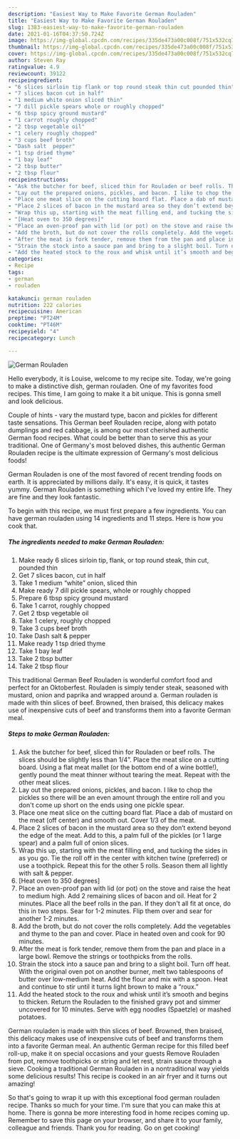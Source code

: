 ```yaml
---
description: "Easiest Way to Make Favorite German Rouladen"
title: "Easiest Way to Make Favorite German Rouladen"
slug: 1383-easiest-way-to-make-favorite-german-rouladen
date: 2021-01-16T04:37:50.724Z
image: https://img-global.cpcdn.com/recipes/335de473a00c008f/751x532cq70/german-rouladen-recipe-main-photo.jpg
thumbnail: https://img-global.cpcdn.com/recipes/335de473a00c008f/751x532cq70/german-rouladen-recipe-main-photo.jpg
cover: https://img-global.cpcdn.com/recipes/335de473a00c008f/751x532cq70/german-rouladen-recipe-main-photo.jpg
author: Steven Ray
ratingvalue: 4.9
reviewcount: 39122
recipeingredient:
- "6 slices sirloin tip flank or top round steak thin cut pounded thin"
- "7 slices bacon cut in half"
- "1 medium white onion sliced thin"
- "7 dill pickle spears whole or roughly chopped"
- "6 tbsp spicy ground mustard"
- "1 carrot roughly chopped"
- "2 tbsp vegetable oil"
- "1 celery roughly chopped"
- "3 cups beef broth"
- "Dash salt  pepper"
- "1 tsp dried thyme"
- "1 bay leaf"
- "2 tbsp butter"
- "2 tbsp flour"
recipeinstructions:
- "Ask the butcher for beef, sliced thin for Rouladen or beef rolls. The slices should be slightly less than 1/4”. Place the meat slice on a cutting board. Using a flat meat mallet (or the bottom end of a wine bottle!), gently pound the meat thinner without tearing the meat. Repeat with the other meat slices."
- "Lay out the prepared onions, pickles, and bacon. I like to chop the pickles so there will be an even amount through the entire roll and you don&#39;t come up short on the ends using one pickle spear."
- "Place one meat slice on the cutting board flat. Place a dab of mustard on the meat (off center) and smooth out. Cover 1/3 of the meat."
- "Place 2 slices of bacon in the mustard area so they don’t extend beyond the edge of the meat. Add to this, a palm full of the pickles (or 1 large spear) and a palm full of onion slices."
- "Wrap this up, starting with the meat filling end, and tucking the sides in as you go. Tie the roll off in the center with kitchen twine (preferred) or use a toothpick. Repeat this for the other 5 rolls. Season them all lightly with salt &amp; pepper."
- "[Heat oven to 350 degrees]"
- "Place an oven-proof pan with lid (or pot) on the stove and raise the heat to medium high. Add 2 remaining slices of bacon and oil. Heat for 2 minutes. Place all the beef rolls in the pan. If they don&#39;t all fit at once, do this in two steps. Sear for 1-2 minutes. Flip them over and sear for another 1-2 minutes."
- "Add the broth, but do not cover the rolls completely. Add the vegetables and thyme to the pan and cover. Place in heated oven and cook for 90 minutes."
- "After the meat is fork tender, remove them from the pan and place in a large bowl. Remove the strings or toothpicks from the rolls."
- "Strain the stock into a sauce pan and bring to a slight boil. Turn off heat. With the original oven pot on another burner, melt two tablespoons of butter over low-medium heat. Add the flour and mix with a spoon. Heat and continue to stir until it turns light brown to make a “roux.”"
- "Add the heated stock to the roux and whisk until it’s smooth and begins to thicken. Return the Rouladen to the finished gravy pot and simmer uncovered for 10 minutes. Serve with egg noodles (Spaetzle) or mashed potatoes."
categories:
- Recipe
tags:
- german
- rouladen

katakunci: german rouladen 
nutrition: 222 calories
recipecuisine: American
preptime: "PT24M"
cooktime: "PT46M"
recipeyield: "4"
recipecategory: Lunch

---
```



![German Rouladen](https://img-global.cpcdn.com/recipes/335de473a00c008f/751x532cq70/german-rouladen-recipe-main-photo.jpg)

Hello everybody, it is Louise, welcome to my recipe site. Today, we're going to make a distinctive dish, german rouladen. One of my favorites food recipes. This time, I am going to make it a bit unique. This is gonna smell and look delicious.

Couple of hints - vary the mustard type, bacon and pickles for different taste sensations. This German beef Rouladen recipe, along with potato dumplings and red cabbage, is among our most cherished authentic German food recipes. What could be better than to serve this as your traditional. One of Germany&#39;s most beloved dishes, this authentic German Rouladen recipe is the ultimate expression of Germany&#39;s most delicious foods!

German Rouladen is one of the most favored of recent trending foods on earth. It is appreciated by millions daily. It's easy, it is quick, it tastes yummy. German Rouladen is something which I've loved my entire life. They are fine and they look fantastic.


To begin with this recipe, we must first prepare a few ingredients. You can have german rouladen using 14 ingredients and 11 steps. Here is how you cook that.

<!--inarticleads1-->

##### The ingredients needed to make German Rouladen:

1. Make ready 6 slices sirloin tip, flank, or top round steak, thin cut, pounded thin
1. Get 7 slices bacon, cut in half
1. Take 1 medium “white” onion, sliced thin
1. Make ready 7 dill pickle spears, whole or roughly chopped
1. Prepare 6 tbsp spicy ground mustard
1. Take 1 carrot, roughly chopped
1. Get 2 tbsp vegetable oil
1. Take 1 celery, roughly chopped
1. Take 3 cups beef broth
1. Take Dash salt &amp; pepper
1. Make ready 1 tsp dried thyme
1. Take 1 bay leaf
1. Take 2 tbsp butter
1. Take 2 tbsp flour


This traditional German Beef Rouladen is wonderful comfort food and perfect for an Oktoberfest. Rouladen is simply tender steak, seasoned with mustard, onion and paprika and wrapped around a. German rouladen is made with thin slices of beef. Browned, then braised, this delicacy makes use of inexpensive cuts of beef and transforms them into a favorite German meal. 

<!--inarticleads2-->

##### Steps to make German Rouladen:

1. Ask the butcher for beef, sliced thin for Rouladen or beef rolls. The slices should be slightly less than 1/4”. Place the meat slice on a cutting board. Using a flat meat mallet (or the bottom end of a wine bottle!), gently pound the meat thinner without tearing the meat. Repeat with the other meat slices.
1. Lay out the prepared onions, pickles, and bacon. I like to chop the pickles so there will be an even amount through the entire roll and you don&#39;t come up short on the ends using one pickle spear.
1. Place one meat slice on the cutting board flat. Place a dab of mustard on the meat (off center) and smooth out. Cover 1/3 of the meat.
1. Place 2 slices of bacon in the mustard area so they don’t extend beyond the edge of the meat. Add to this, a palm full of the pickles (or 1 large spear) and a palm full of onion slices.
1. Wrap this up, starting with the meat filling end, and tucking the sides in as you go. Tie the roll off in the center with kitchen twine (preferred) or use a toothpick. Repeat this for the other 5 rolls. Season them all lightly with salt &amp; pepper.
1. [Heat oven to 350 degrees]
1. Place an oven-proof pan with lid (or pot) on the stove and raise the heat to medium high. Add 2 remaining slices of bacon and oil. Heat for 2 minutes. Place all the beef rolls in the pan. If they don&#39;t all fit at once, do this in two steps. Sear for 1-2 minutes. Flip them over and sear for another 1-2 minutes.
1. Add the broth, but do not cover the rolls completely. Add the vegetables and thyme to the pan and cover. Place in heated oven and cook for 90 minutes.
1. After the meat is fork tender, remove them from the pan and place in a large bowl. Remove the strings or toothpicks from the rolls.
1. Strain the stock into a sauce pan and bring to a slight boil. Turn off heat. With the original oven pot on another burner, melt two tablespoons of butter over low-medium heat. Add the flour and mix with a spoon. Heat and continue to stir until it turns light brown to make a “roux.”
1. Add the heated stock to the roux and whisk until it’s smooth and begins to thicken. Return the Rouladen to the finished gravy pot and simmer uncovered for 10 minutes. Serve with egg noodles (Spaetzle) or mashed potatoes.


German rouladen is made with thin slices of beef. Browned, then braised, this delicacy makes use of inexpensive cuts of beef and transforms them into a favorite German meal. An authentic German recipe for this filled beef roll-up, make it on special occasions and your guests Remove Rouladen from pot, remove toothpicks or string and let rest, strain sauce through a sieve. Cooking a traditional German Rouladen in a nontraditional way yields some delicious results! This recipe is cooked in an air fryer and it turns out amazing! 

So that's going to wrap it up with this exceptional food german rouladen recipe. Thanks so much for your time. I'm sure that you can make this at home. There is gonna be more interesting food in home recipes coming up. Remember to save this page on your browser, and share it to your family, colleague and friends. Thank you for reading. Go on get cooking!
